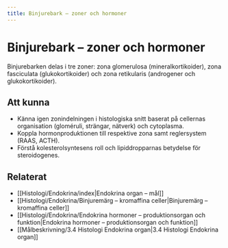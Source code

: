 ```yaml
---
title: Binjurebark – zoner och hormoner
---
```


# Binjurebark – zoner och hormoner

Binjurebarken delas i tre zoner: zona glomerulosa (mineralkortikoider), zona fasciculata (glukokortikoider) och zona retikularis (androgener och glukokortikoider).

## Att kunna
- Känna igen zonindelningen i histologiska snitt baserat på cellernas organisation (gloméruli, strängar, nätverk) och cytoplasma.
- Koppla hormonproduktionen till respektive zona samt reglersystem (RAAS, ACTH).
- Förstå kolesterolsyntesens roll och lipiddropparnas betydelse för steroidogenes.

## Relaterat
- [[Histologi/Endokrina/index|Endokrina organ – mål]]
- [[Histologi/Endokrina/Binjuremärg – kromaffina celler|Binjuremärg – kromaffina celler]]
- [[Histologi/Endokrina/Endokrina hormoner – produktionsorgan och funktion|Endokrina hormoner – produktionsorgan och funktion]]
- [[Målbeskrivning/3.4 Histologi Endokrina organ|3.4 Histologi Endokrina organ]]
